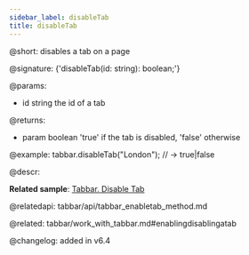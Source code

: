 ```yaml
---
sidebar_label: disableTab
title: disableTab
---          
```


@short: disables a tab on a page

@signature: {'disableTab(id: string): boolean;'}

@params:
- id	string  the id of a tab


@returns:
- param	boolean     'true' if the tab is disabled, 'false' otherwise


@example:
tabbar.disableTab("London");
// -> true|false



@descr:

**Related sample**: [Tabbar. Disable Tab](https://snippet.dhtmlx.com/9l3egq3z)

@relatedapi: tabbar/api/tabbar_enabletab_method.md

@related: tabbar/work_with_tabbar.md#enablingdisablingatab

@changelog: added in v6.4


